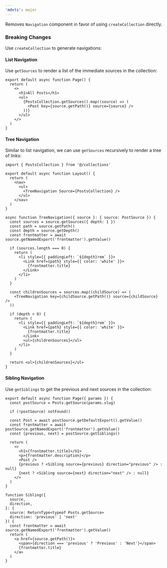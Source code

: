```yaml
---
'mdxts': major
---
```


Removes `Navigation` component in favor of using `createCollection` directly.

### Breaking Changes

Use `createCollection` to generate navigations:

#### List Navigation

Use `getSources` to render a list of the immediate sources in the collection:

```tsx filename="app/posts/page.tsx"
export default async function Page() {
  return (
    <>
      <h1>All Posts</h1>
      <ul>
        {PostsCollection.getSources().map((source) => (
          <Post key={source.getPath()} source={source} />
        ))}
      </ul>
    </>
  )
}
```

#### Tree Navigation

Similar to list navigation, we can use `getSources` recursively to render a tree of links:

```tsx filename="app/posts/layout.tsx"
import { PostsCollection } from '@/collections'

export default async function Layout() {
  return (
    <nav>
      <ul>
        <TreeNavigation Source={PostsCollection} />
      </ul>
    </nav>
  )
}

async function TreeNavigation({ source }: { source: PostSource }) {
  const sources = source.getSources({ depth: 1 })
  const path = source.getPath()
  const depth = source.getDepth()
  const frontmatter = await source.getNamedExport('frontmatter').getValue()

  if (sources.length === 0) {
    return (
      <li style={{ paddingLeft: `${depth}rem` }}>
        <Link href={path} style={{ color: 'white' }}>
          {frontmatter.title}
        </Link>
      </li>
    )
  }

  const childrenSources = sources.map((childSource) => (
    <TreeNavigation key={childSource.getPath()} source={childSource} />
  ))

  if (depth > 0) {
    return (
      <li style={{ paddingLeft: `${depth}rem` }}>
        <Link href={path} style={{ color: 'white' }}>
          {frontmatter.title}
        </Link>
        <ul>{childrenSources}</ul>
      </li>
    )
  }

  return <ul>{childrenSources}</ul>
}
```

#### Sibling Navigation

Use `getSiblings` to get the previous and next sources in the collection:

```tsx filename="app/posts/[slug]/page.tsx"
export default async function Page({ params }) {
  const postSource = Posts.getSource(params.slug)

  if (!postSource) notFound()

  const Post = await postSource.getDefaultExport().getValue()
  const frontmatter = await postSource.getNamedExport('frontmatter').getValue()
  const [previous, next] = postSource.getSiblings()

  return (
    <>
      <h1>{frontmatter.title}</h1>
      <p>{frontmatter.description}</p>
      <Post />
      {previous ? <Sibling source={previous} direction="previous" /> : null}
      {next ? <Sibling source={next} direction="next" /> : null}
    </>
  )
}

function Sibling({
  source,
  direction,
}: {
  source: ReturnType<typeof Posts.getSource>
  direction: 'previous' | 'next'
}) {
  const frontmatter = await source.getNamedExport('frontmatter').getValue()
  return (
    <a href={source.getPath()}>
      <span>{direction === 'previous' ? 'Previous' : 'Next'}</span>
      {frontmatter.title}
    </a>
  )
}
```
